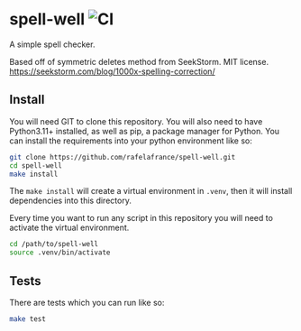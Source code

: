 # spell-well ![CI](https://github.com/rafelafrance/spell-well/workflows/CI/badge.svg)
A simple spell checker.

Based off of symmetric deletes method from SeekStorm. MIT license.
https://seekstorm.com/blog/1000x-spelling-correction/

## Install

You will need GIT to clone this repository. You will also need to have Python3.11+ installed, as well as pip, a package manager for Python.
You can install the requirements into your python environment like so:

```zsh
git clone https://github.com/rafelafrance/spell-well.git
cd spell-well
make install
```

The `make install` will create a virtual environment in `.venv`, then it will install dependencies into this directory.

Every time you want to run any script in this repository you will need to activate the virtual environment.

```zsh
cd /path/to/spell-well
source .venv/bin/activate
```

## Tests

There are tests which you can run like so:

```zsh
make test
```
